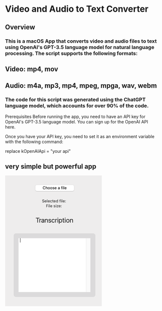 #  Video and Audio to Text Converter

##  Overview
###  This is a macOS App that converts video and audio files to text using OpenAI's GPT-3.5 language model for natural language processing. The script supports the following formats:

##  Video: mp4, mov
##  Audio: m4a, mp3, mp4, mpeg, mpga, wav, webm
###  The code for this script was generated using the ChatGPT language model, which accounts for over 90% of the code.

Prerequisites
Before running the app, you need to have an API key for OpenAI's GPT-3.5 language model. You can sign up for the OpenAI API here.

Once you have your API key, you need to set it as an environment variable with the following command:

replace kOpenAIApi = "your api"

## very simple but powerful app
![image](https://github.com/520xiaopohai/chatGPT-Whisper/blob/main/audioToText/SCR-20230321-e36.png)
